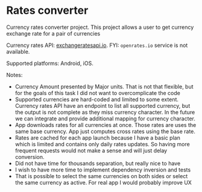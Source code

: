 # Rates converter

Currency rates converter project. This project allows a user to get currency exchange rate for a pair of
currencies

Currency rates API: [exchangeratesapi.io](https://exchangeratesapi.io). FYI: `openrates.io` service is not available. 

Supported platforms: Android, iOS.

Notes:
- Currency Amount presented by Major units. That is not that flexible, but for the goals of this task I did not want
  to overcomplicate the code 
- Supported currencies are hard-coded and limited to some extent. Currency rates API have an endpoint to list all 
  supported currency, but the output is not complete as they miss currency character. In the future we can integrate
  and provide additional mapping for currency character.
- App downloads rates for all currencies at once. Those rates are uses the same base currency. App just computes cross
  rates using the base rate.
- Rates are cached for each app launch because I have a basic plan which is limited and contains only daily rates 
  updates. So having more frequent requests would not make a sense and will just delay conversion.  
- Did not have time for thousands separation, but really nice to have
- I wish to have more time to implement dependency inversion and tests
- That is possible to select the same currencies on both sides or select the same currency as active. For real app 
  I would probably improve UX
